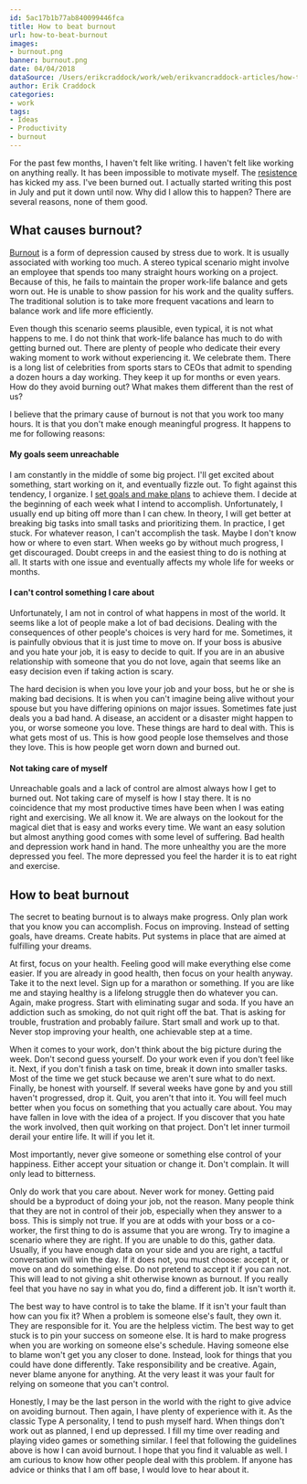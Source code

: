 ```yaml
---
id: 5ac17b1b77ab840099446fca
title: How to beat burnout
url: how-to-beat-burnout
images:
- burnout.png
banner: burnout.png
date: 04/04/2018
dataSource: /Users/erikcraddock/work/web/erikvancraddock-articles/how-to-beat-burnout/how-to-beat-burnout.md
author: Erik Craddock
categories:
- work
tags:
- Ideas
- Productivity
- burnout
---
```

For the past few months, I haven't felt like writing. I haven't felt like working on anything really. It has been impossible to motivate myself. The [resistence](https://www.amazon.com/War-Art-Through-Creative-Battles/dp/1936891026/) has kicked my ass. I've been burned out. I actually started writing this post in July and put it down until now. Why did I allow this to happen? There are several reasons, none of them good.

## What causes burnout?
[Burnout](https://en.wikipedia.org/wiki/Occupational_burnout) is a form of depression caused by stress due to work. It is usually associated with working too much. A stereo typical scenario might involve an employee that spends too many straight hours working on a project. Because of this, he fails to maintain the proper work-life balance and gets worn out. He is unable to show passion for his work and the quality suffers. The traditional solution is to take more frequent vacations and learn to balance work and life more efficiently. 

Even though this scenario seems plausible, even typical, it is not what happens to me. I do not think that work-life balance has much to do with getting burned out. There are plenty of people who dedicate their every waking moment to work without experiencing it. We celebrate them. There is a long list of celebrities from sports stars to CEOs that admit to spending a dozen hours a day working. They keep it up for months or even years. How do they avoid burning out? What makes them different than the rest of us?

I believe that the primary cause of burnout is not that you work too many hours. It is that you don't make enough meaningful progress. It happens to me for following reasons:

#### My goals seem unreachable
I am constantly in the middle of some big project. I'll get excited about something, start working on it, and eventually fizzle out. To fight against this tendency, I organize. I [set goals and make plans](/2016/02/plan-to-succeed/) to achieve them. I decide at the beginning of each week what I intend to accomplish. Unfortunately, I usually end up biting off more than I can chew. In theory, I will get better at breaking big tasks into small tasks and prioritizing them. In practice, I get stuck. For whatever reason, I can't accomplish the task. Maybe I don't know how or where to even start. When weeks go by without much progress, I get discouraged. Doubt creeps in and the easiest thing to do is nothing at all. It starts with one issue and eventually affects my whole life for weeks or months. 

#### I can't control something I care about
Unfortunately, I am not in control of what happens in most of the world. It seems like a lot of people make a lot of bad decisions. Dealing with the  consequences of other people's choices is very hard for me. Sometimes, it is painfully obvious that it is just time to move on. If your boss is abusive and you hate your job, it is easy to decide to quit. If you are in an abusive relationship with someone that you do not love, again that seems like an easy decision even if taking action is scary. 

The hard decision is when you love your job and your boss, but he or she is making bad decisions. It is when you can't imagine being alive without your spouse but you have differing opinions on major issues. Sometimes fate just deals you a bad hand. A disease, an accident or a disaster might happen to you, or worse someone you love. These things are hard to deal with. This is what gets most of us. This is how good people lose themselves and those they love. This is how people get worn down and burned out. 

#### Not taking care of myself
Unreachable goals and a lack of control are almost always how I get to burned out. Not taking care of myself is how I stay there. It is no coincidence that my most productive times have been when I was eating right and exercising. We all know it. We are always on the lookout for the magical diet that is easy and works every time. We want an easy solution but almost anything good comes with some level of suffering. Bad health and depression work hand in hand. The more unhealthy you are the more depressed you feel. The more depressed you feel the harder it is to eat right and exercise.

## How to beat burnout
The secret to beating burnout is to always make progress. Only plan work that you know you can accomplish. Focus on improving. Instead of setting goals, have dreams. Create habits. Put systems in place that are aimed at fulfilling your dreams.

At first, focus on your health. Feeling good will make everything else come easier. If you are already in good health, then focus on your health anyway. Take it to the next level. Sign up for a marathon or something. If you are like me and staying healthy is a lifelong struggle then do whatever you can. Again, make progress. Start with eliminating sugar and soda. If you have an addiction such as smoking, do not quit right off the bat. That is asking for trouble, frustration and probably failure. Start small and work up to that. Never stop improving your health, one achievable step at a time.

When it comes to your work, don't think about the big picture during the week. Don't second guess yourself. Do your work even if you don't feel like it. Next, if you don't finish a task on time, break it down into smaller tasks. Most of the time we get stuck because we aren't sure what to do next. Finally, be honest with yourself. If several weeks have gone by and you still haven't progressed, drop it. Quit, you aren't that into it. You will feel much better when you focus on something that you actually care about. You may have fallen in love with the idea of a project. If you discover that you hate the work involved, then quit working on that project. Don't let inner turmoil derail your entire life. It will if you let it.

Most importantly, never give someone or something else control of your happiness. Either accept your situation or change it. Don't complain. It will only lead to bitterness. 

Only do work that you care about. Never work for money. Getting paid should be a byproduct of doing your job, not the reason. Many people think that they are not in control of their job, especially when they answer to a boss. This is simply not true. If you are at odds with your boss or a co-worker, the first thing to do is assume that you are wrong. Try to imagine a scenario where they are right. If you are unable to do this, gather data. Usually, if you have enough data on your side and you are right, a tactful conversation will win the day. If it does not, you must choose: accept it, or move on and do something else. Do not pretend to accept it if you can not. This will lead to not giving a shit otherwise known as burnout. If you really feel that you have no say in what you do, find a different job. It isn't worth it.

The best way to have control is to take the blame. If it isn't your fault than how can you fix it? When a problem is someone else's fault, they own it. They are responsible for it. You are the helpless victim. The best way to get stuck is to pin your success on someone else. It is hard to make progress when you are working on someone else's schedule. Having someone else to blame won't get you any closer to done. Instead, look for things that you could have done differently. Take responsibility and be creative. Again, never blame anyone for anything. At the very least it was your fault for relying on someone that you can't control.

Honestly, I may be the last person in the world with the right to give advice on avoiding burnout. Then again, I have plenty of experience with it. As the classic Type A personality, I tend to push myself hard. When things don't work out as planned, I end up depressed. I fill my time over reading and playing video games or something similar. I feel that following the guidelines above is how I can avoid burnout. I hope that you find it valuable as well. I am curious to know how other people deal with this problem. If anyone has advice or thinks that I am off base, I would love to hear about it.
 





